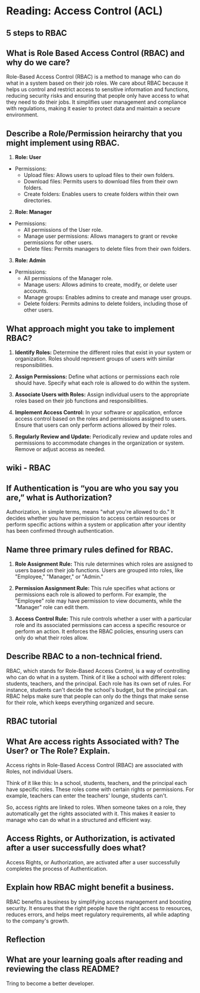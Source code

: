 # Reading: Access Control (ACL)

## 5 steps to RBAC

## What is Role Based Access Control (RBAC) and why do we care?

Role-Based Access Control (RBAC) is a method to manage who can do what in a system based on their job roles. We care about RBAC because it helps us control and restrict access to sensitive information and functions, reducing security risks and ensuring that people only have access to what they need to do their jobs. It simplifies user management and compliance with regulations, making it easier to protect data and maintain a secure environment.

## Describe a Role/Permission heirarchy that you might implement using RBAC.

1. **Role: User**

* Permissions:
  * Upload files: Allows users to upload files to their own folders.
  * Download files: Permits users to download files from their own folders.
  * Create folders: Enables users to create folders within their own directories.

2. **Role: Manager**

  * Permissions:
    * All permissions of the User role.
    * Manage user permissions: Allows managers to grant or revoke permissions for other users.
    * Delete files: Permits managers to delete files from their own folders.

3. **Role: Admin**

* Permissions:
  * All permissions of the Manager role.
  * Manage users: Allows admins to create, modify, or delete user accounts.
  * Manage groups: Enables admins to create and manage user groups.
  * Delete folders: Permits admins to delete folders, including those of other users.

## What approach might you take to implement RBAC?

1. **Identify Roles:** Determine the different roles that exist in your system or organization. Roles should represent groups of users with similar responsibilities.

2. **Assign Permissions:** Define what actions or permissions each role should have. Specify what each role is allowed to do within the system.

3. **Associate Users with Roles:** Assign individual users to the appropriate roles based on their job functions and responsibilities.

4. **Implement Access Control:** In your software or application, enforce access control based on the roles and permissions assigned to users. Ensure that users can only perform actions allowed by their roles.

5. **Regularly Review and Update:** Periodically review and update roles and permissions to accommodate changes in the organization or system. Remove or adjust access as needed.

## wiki - RBAC

## If Authentication is “you are who you say you are,” what is Authorization?

Authorization, in simple terms, means "what you're allowed to do." It decides whether you have permission to access certain resources or perform specific actions within a system or application after your identity has been confirmed through authentication.

## Name three primary rules defined for RBAC.

1. **Role Assignment Rule:** This rule determines which roles are assigned to users based on their job functions. Users are grouped into roles, like "Employee," "Manager," or "Admin."

2. **Permission Assignment Rule:** This rule specifies what actions or permissions each role is allowed to perform. For example, the "Employee" role may have permission to view documents, while the "Manager" role can edit them.

3. **Access Control Rule:** This rule controls whether a user with a particular role and its associated permissions can access a specific resource or perform an action. It enforces the RBAC policies, ensuring users can only do what their roles allow.

## Describe RBAC to a non-technical friend.

RBAC, which stands for Role-Based Access Control, is a way of controlling who can do what in a system. Think of it like a school with different roles: students, teachers, and the principal.
Each role has its own set of rules. For instance, students can't decide the school's budget, but the principal can. RBAC helps make sure that people can only do the things that make sense for their role, which keeps everything organized and secure.

## RBAC tutorial

## What Are access rights Associated with? The User? or The Role? Explain.

Access rights in Role-Based Access Control (RBAC) are associated with Roles, not individual Users.

Think of it like this: In a school, students, teachers, and the principal each have specific roles. These roles come with certain rights or permissions. For example, teachers can enter the teachers' lounge, students can't.

So, access rights are linked to roles. When someone takes on a role, they automatically get the rights associated with it. This makes it easier to manage who can do what in a structured and efficient way.

## Access Rights, or Authorization, is activated after a user successfully does what?

Access Rights, or Authorization, are activated after a user successfully completes the process of Authentication.

## Explain how RBAC might benefit a business.

RBAC benefits a business by simplifying access management and boosting security. It ensures that the right people have the right access to resources, reduces errors, and helps meet regulatory requirements, all while adapting to the company's growth.

## Reflection

## What are your learning goals after reading and reviewing the class README?

Tring to become a better developer.
